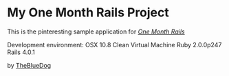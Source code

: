 # My One Month Rails Project

This is the pinteresting sample application for [*One Month Rails*](http://onemonthrails.com)

Development environment:
OSX 10.8 Clean Virtual Machine
Ruby 2.0.0p247
Rails 4.0.1

by [TheBlueDog](http://www.twitter.com/TheBlueDog)